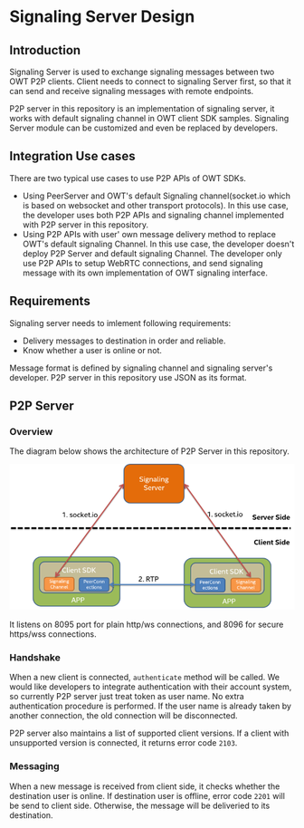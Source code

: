 # Signaling Server Design

## Introduction

Signaling Server is used to exchange signaling messages between two OWT P2P clients. Client needs to connect to signaling Server first, so that it can send and receive signaling messages with remote endpoints.

P2P server in this repository is an implementation of signaling server, it works with default signaling channel in OWT client SDK samples. Signaling Server module can be customized and even be replaced by developers.

## Integration Use cases

There are two typical use cases to use P2P APIs of OWT SDKs.

- Using PeerServer and OWT's default Signaling channel(socket.io which is based on websocket and other transport protocols).
  In this use case, the developer uses both P2P APIs and signaling channel implemented with P2P server in this repository.
- Using P2P APIs with user' own message delivery method to replace OWT's default signaling Channel.
  In this use case, the developer doesn't deploy P2P Server and default signaling Channel. The developer only use P2P APIs to setup WebRTC connections, and  send signaling message with its own implementation of OWT signaling interface.

## Requirements

Signaling server needs to imlement following requirements:

- Delivery messages to destination in order and reliable.
- Know whether a user is online or not.

Message format is defined by signaling channel and signaling server's developer. P2P server in this repository use JSON as its format.

## P2P Server

### Overview

The diagram below shows the architecture of P2P Server in this repository.

![P2P server architecture](images/p2p_server_arch.png)

It listens on 8095 port for plain http/ws connections, and 8096 for secure https/wss connections.

### Handshake

When a new client is connected, `authenticate` method will be called. We would like developers to integrate authentication with their account system, so currently P2P server just treat token as user name. No extra authentication procedure is performed. If the user name is already taken by another connection, the old connection will be disconnected.

P2P server also maintains a list of supported client versions. If a client with unsupported version is connected, it returns error code `2103`.

### Messaging

When a new message is received from client side, it checks whether the destination user is online. If destination user is offline, error code `2201` will be send to client side. Otherwise, the message will be deliveried to its destination.
